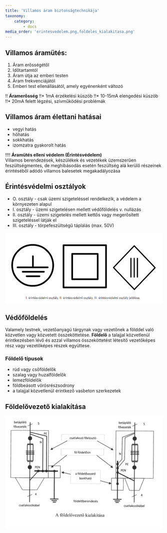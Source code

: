 ```yaml
---
title: 'Villamos áram biztonságtechnikája'
taxonomy:
    category:
        - docs
media_order: 'erintesvedelem.png,foldeles_kialakitasa.png'
---
```


## Villamos áramütés:
1. Áram erősségétől
2. Időtartamtól
3. Áram útja az emberi testen
4. Áram frekvenciájától
5. Emberi test ellenállásától, amely egyénenként változó

!! **Áramerősség**
!!* 1mA érzékelési küszöb
!!* 10-15mA elengedési küszöb
!!* 20mA felett légzési, szívműködési problémák

## Villamos áram élettani hatásai
* vegyi hatás
* hőhatás
* sokkhatás
* izomzatra gyakorolt hatás

!!!! **Áramütés elleni védelem (Érintésvédelem)** <br/>Villamos berendezések, készülékek és vezetékek üzemszerűen feszültségmentes, de meghibásodás esetén feszültség alá kerülő részeinek érintéséből adódó villamos balesetek megakadályozása

## Érintésvédelmi osztályok

* O. osztály - csak üzemi szigeteléssel rendelkezik, a védelem a környezeten alapul
* I. osztály - üzemi szigetelésen mellett védőföldelés v. nullázás
* II. osztály - üzemi szigetelés mellett kettős vagy megerősített szigeteléssel látják el
* III. osztály - törpefeszültségű táplálás (max. 50V)

![erintesvedelem](erintesvedelem.png "erintesvedelem")

## Védőföldelés
Valamely testnek, vezetőanyagú tárgynak vagy vezetőnek a földdel való közvetlen vagy közvetett összeköttetése.
**Földelő** a talajjal közvetlenül érintkezésben lévő és azzal villamos összeköttetést létesítő vezetőképes rész vagy vezetőképes részek együttese.

### Földelő típusok
* rúd vagy csőföldelők
* szalag vagy huzalföldelők
* lemezföldelők
* földbeásott vörösrészsodrony
* a talajjal közvetlenül érintkező vasbeton szerkezetek

## Földelővezető kialakítása
![foldeles_kialakitasa](foldeles_kialakitasa.png "foldeles_kialakitasa")